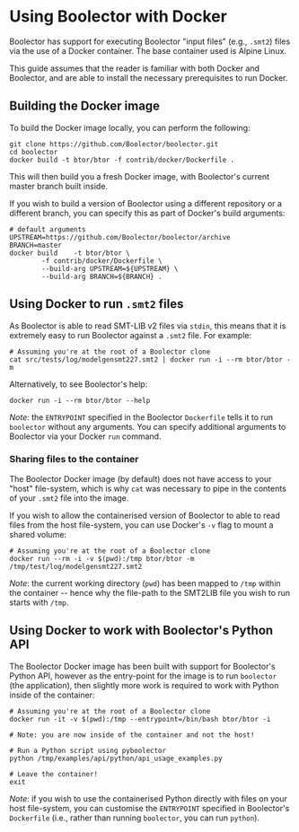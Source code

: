 # Using Boolector with Docker

Boolector has support for executing Boolector "input files" (e.g., `.smt2`)
files via the use of a Docker container. The base container used is Alpine
Linux.

This guide assumes that the reader is familiar with both Docker and Boolector,
and are able to install the necessary prerequisites to run Docker.


## Building the Docker image

To build the Docker image locally, you can perform the following:

```
git clone https://github.com/Boolector/boolector.git
cd boolector
docker build -t btor/btor -f contrib/docker/Dockerfile .
```

This will then build you a fresh Docker image, with Boolector's current master
branch built inside.

If you wish to build a version of Boolector using a different repository or a
different branch, you can specify this as part of Docker's build arguments:

```
# default arguments
UPSTREAM=https://github.com/Boolector/boolector/archive
BRANCH=master
docker build 	-t btor/btor \
		-f contrib/docker/Dockerfile \
		--build-arg UPSTREAM=${UPSTREAM} \
		--build-arg BRANCH=${BRANCH} .
```

## Using Docker to run `.smt2` files

As Boolector is able to read SMT-LIB v2 files via `stdin`, this means that it
is extremely easy to run Boolector against a `.smt2` file. For example:

```
# Assuming you're at the root of a Boolector clone
cat src/tests/log/modelgensmt227.smt2 | docker run -i --rm btor/btor -m
```

Alternatively, to see Boolector's help:

```
docker run -i --rm btor/btor --help
```

*Note*: the `ENTRYPOINT` specified in the Boolector `Dockerfile` tells it to run
`boolector` without any arguments. You can specify additional arguments to
Boolector via your Docker `run` command.

### Sharing files to the container

The Boolector Docker image (by default) does not have access to your "host"
file-system, which is why `cat` was necessary to pipe in the contents of your
`.smt2` file into the image.

If you wish to allow the containerised version of Boolector to able to read
files from the host file-system, you can use Docker's `-v` flag to mount a
shared volume:

```
# Assuming you're at the root of a Boolector clone
docker run --rm -i -v $(pwd):/tmp btor/btor -m /tmp/test/log/modelgensmt227.smt2
```

*Note*: the current working directory (`pwd`) has been mapped to `/tmp` within
the container -- hence why the file-path to the SMT2LIB file you wish to run
starts with `/tmp`.


## Using Docker to work with Boolector's Python API

The Boolector Docker image has been built with support for Boolector's Python
API, however as the entry-point for the image is to run `boolector` (the
application), then slightly more work is required to work with Python inside of
the container:

```
# Assuming you're at the root of a Boolector clone
docker run -it -v $(pwd):/tmp --entrypoint=/bin/bash btor/btor -i

# Note: you are now inside of the container and not the host!

# Run a Python script using pyboolector
python /tmp/examples/api/python/api_usage_examples.py

# Leave the container!
exit
```

*Note*: if you wish to use the containerised Python directly with files on your
host file-system, you can customise the `ENTRYPOINT` specified in Boolector's
`Dockerfile` (i.e., rather than running `boolector`, you can run `python`).

